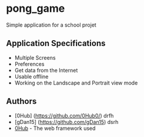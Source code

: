 # pong_game
Simple application for a school projet

## Application Specifications
* Multiple Screens
* Preferences
* Get data from the Internet
* Usable offline
* Working on the Landscape and Portrait view mode

## Authors
* [0Hub] (https://github.com/0Hub0/) drfh
* [gDan15] (https://github.com/gDan15) dsrh
* [0Hub](https://github.com/0Hub0/) - The web framework used
